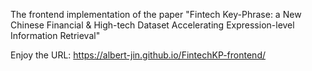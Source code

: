 The frontend implementation of the paper "Fintech Key-Phrase: a New Chinese Financial & High-tech Dataset Accelerating Expression-level Information Retrieval"

Enjoy the URL: https://albert-jin.github.io/FintechKP-frontend/